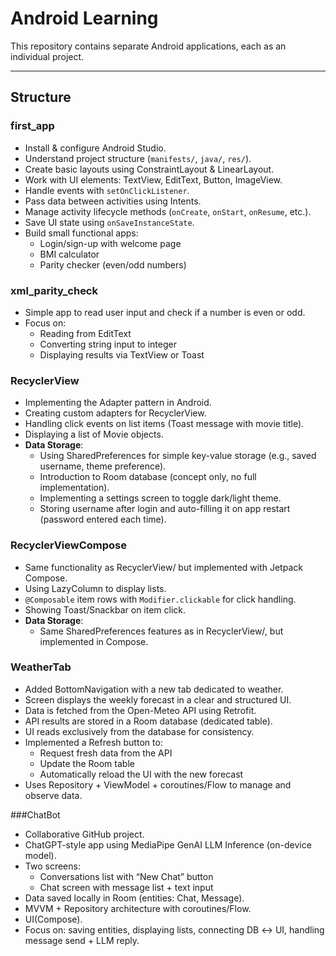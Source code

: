 # Android Learning

This repository contains separate Android applications, each as an individual project.  

---

## Structure

### first_app
- Install & configure Android Studio.
- Understand project structure (`manifests/`, `java/`, `res/`).
- Create basic layouts using ConstraintLayout & LinearLayout.
- Work with UI elements: TextView, EditText, Button, ImageView.
- Handle events with `setOnClickListener`.
- Pass data between activities using Intents.
- Manage activity lifecycle methods (`onCreate`, `onStart`, `onResume`, etc.).
- Save UI state using `onSaveInstanceState`.
- Build small functional apps:  
  - Login/sign-up with welcome page  
  - BMI calculator  
  - Parity checker (even/odd numbers)

### xml_parity_check
- Simple app to read user input and check if a number is even or odd.
- Focus on:
  - Reading from EditText
  - Converting string input to integer
  - Displaying results via TextView or Toast

### RecyclerView
- Implementing the Adapter pattern in Android.
- Creating custom adapters for RecyclerView.
- Handling click events on list items (Toast message with movie title).
- Displaying a list of Movie objects.
- **Data Storage**:
  - Using SharedPreferences for simple key-value storage (e.g., saved username, theme preference).
  - Introduction to Room database (concept only, no full implementation).
  - Implementing a settings screen to toggle dark/light theme.
  - Storing username after login and auto-filling it on app restart (password entered each time).

### RecyclerViewCompose
- Same functionality as RecyclerView/ but implemented with Jetpack Compose.
- Using LazyColumn to display lists.
- `@Composable` item rows with `Modifier.clickable` for click handling.
- Showing Toast/Snackbar on item click.
- **Data Storage**:
  - Same SharedPreferences features as in RecyclerView/, but implemented in Compose.
    
### WeatherTab
- Added BottomNavigation with a new tab dedicated to weather.
- Screen displays the weekly forecast in a clear and structured UI.
- Data is fetched from the Open-Meteo API using Retrofit.
- API results are stored in a Room database (dedicated table).
- UI reads exclusively from the database for consistency.
- Implemented a Refresh button to:
  - Request fresh data from the API
  - Update the Room table
  - Automatically reload the UI with the new forecast
- Uses Repository + ViewModel + coroutines/Flow to manage and observe data.

###ChatBot
- Collaborative GitHub project.
- ChatGPT-style app using MediaPipe GenAI LLM Inference (on-device model).
- Two screens:
  - Conversations list with “New Chat” button
  - Chat screen with message list + text input
- Data saved locally in Room (entities: Chat, Message).
- MVVM + Repository architecture with coroutines/Flow.
- UI(Compose).
- Focus on: saving entities, displaying lists, connecting DB ↔ UI, handling message send + LLM reply.
